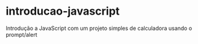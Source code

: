 # introducao-javascript
Introdução a JavaScript com um projeto simples de calculadora usando o prompt/alert
